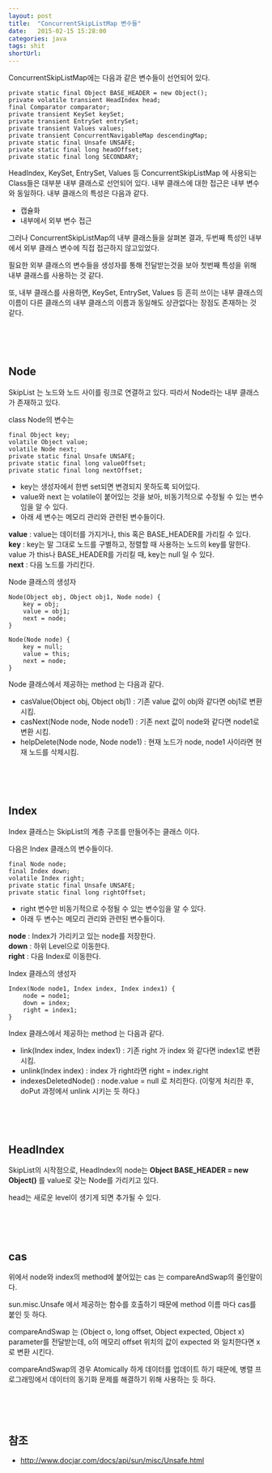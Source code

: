 ```yaml
---
layout: post
title:  "ConcurrentSkipListMap 변수들"
date:   2015-02-15 15:28:00
categories: java
tags: shit
shortUrl: 
---
```


ConcurrentSkipListMap에는 다음과 같은 변수들이 선언되어 있다.

	private static final Object BASE_HEADER = new Object();
	private volatile transient HeadIndex head;
	final Comparator comparator;
	private transient KeySet keySet;
	private transient EntrySet entrySet;
	private transient Values values;
	private transient ConcurrentNavigableMap descendingMap;
	private static final Unsafe UNSAFE;
	private static final long headOffset;
	private static final long SECONDARY;
	
HeadIndex, KeySet, EntrySet, Values 등 ConcurrentSkipListMap 에 사용되는 Class들은 대부분 내부 클래스로 선언되어 있다.
내부 클래스에 대한 접근은 내부 변수와 동일하다.
내부 클래스의 특성은 다음과 같다.

* 캡슐화
* 내부에서 외부 변수 접근

그러나 ConcurrentSkipListMap의 내부 클래스들을 살펴본 결과, 두번째 특성인 내부에서 외부 클래스 변수에 직접 접근하지 않고있었다.

필요한 외부 클래스의 변수들을 생성자를 통해 전달받는것을 보아 첫번째 특성을 위해 내부 클래스를 사용하는 것 같다.

또, 내부 클래스를 사용하면, KeySet, EntrySet, Values 등 흔히 쓰이는 내부 클래스의 이름이 다른 클래스의 내부 클래스의 이름과 동일해도 상관없다는 장점도 존재하는 것 같다.

<br><br><br>

Node
---------------- 

SkipList 는 노드와 노드 사이를 링크로 연결하고 있다. 따라서 Node라는 내부 클래스가 존재하고 있다.

class Node의 변수는 

	final Object key;
	volatile Object value;
	volatile Node next;
	private static final Unsafe UNSAFE;
	private static final long valueOffset;
	private static final long nextOffset;

* key는 생성자에서 한번 set되면 변경되지 못하도록 되어있다.
* value와 next 는 volatile이 붙어있는 것을 보아, 비동기적으로 수정될 수 있는 변수임을 알 수 있다.
* 아래 세 변수는 메모리 관리와 관련된 변수들이다.

__value__ : value는 데이터를 가지거나, this 혹은 BASE_HEADER를 가리킬 수 있다.<br>
__key__ : key는 말 그대로 노드를 구별하고, 정렬할 때 사용하는 노드의 key를 말한다. value 가 this나 BASE_HEADER를 가리킬 때, key는 null 일 수 있다.<br>
__next__ : 다음 노드를 가리킨다.

Node 클래스의 생성자

	Node(Object obj, Object obj1, Node node) {
		key = obj;
		value = obj1;
		next = node;
	}

	Node(Node node) {
		key = null;
		value = this;
		next = node;
	}

Node 클래스에서 제공하는 method 는 다음과 같다.

* casValue(Object obj, Object obj1) : 기존 value 값이 obj와 같다면 obj1로 변환 시킴.
* casNext(Node node, Node node1) : 기존 next 값이 node와 같다면 node1로 변환 시킴.
* helpDelete(Node node, Node node1) : 현재 노드가 node, node1 사이라면 현재 노드를 삭제시킴.

<br><br><br>

Index
---------------- 

Index 클래스는 SkipList의 계층 구조를 만들어주는 클래스 이다.

다음은 Index 클래스의 변수들이다.

	final Node node;
	final Index down;
	volatile Index right;
	private static final Unsafe UNSAFE;
	private static final long rightOffset;

* right 변수만 비동기적으로 수정될 수 있는 변수임을 알 수 있다.
* 아래 두 변수는 메모리 관리와 관련된 변수들이다.

__node__ : Index가 가리키고 있는 node를 저장한다.<br>
__down__ : 하위 Level으로 이동한다.<br>
__right__ : 다음 Index로 이동한다.

Index 클래스의 생성자

	Index(Node node1, Index index, Index index1) {
		node = node1;
		down = index;
		right = index1;
	}
	
Index 클래스에서 제공하는 method 는 다음과 같다.

* link(Index index, Index index1) : 기존 right 가 index 와 같다면 index1로 변환 시킴.
* unlink(Index index) : index 가 right라면 right = index.right
* indexesDeletedNode() : node.value = null 로 처리한다. (이렇게 처리한 후, doPut 과정에서 unlink 시키는 듯 하다.)

<br><br><br>

HeadIndex
---------------- 

SkipList의 시작점으로, HeadIndex의 node는 __Object BASE_HEADER = new Object()__ 를 value로 갖는 Node를 가리키고 있다.

head는 새로운 level이 생기게 되면 추가될 수 있다.

<br><br><br>

cas
---------------- 

위에서 node와 index의 method에 붙어있는 cas 는 compareAndSwap의 줄인말이다.

sun.misc.Unsafe 에서 제공하는 함수를 호출하기 때문에 method 이름 마다 cas를 붙인 듯 하다.

compareAndSwap 는 (Object o, long offset, Object expected, Object x) parameter를 전달받는데, o의 메모리  offset 위치의 값이 expected 와 일치한다면 x 로 변환 시킨다.

compareAndSwap의 경우 Atomically 하게 데이터를 업데이트 하기 때문에, 병렬 프로그래밍에서 데이터의 동기화 문제를 해결하기 위해 사용하는 듯 하다.


<br><br><br>

참조
---------------- 

* <http://www.docjar.com/docs/api/sun/misc/Unsafe.html>